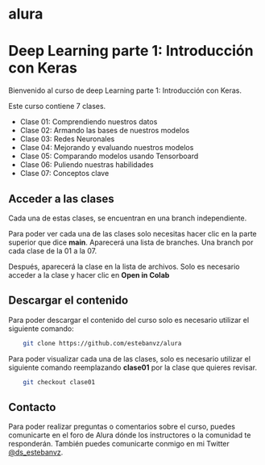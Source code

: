 # alura
# Deep Learning parte 1: Introducción con Keras
Bienvenido al curso de deep Learning parte 1: Introducción con Keras.

Este curso contiene 7 clases.

* Clase 01: Comprendiendo nuestros datos
* Clase 02: Armando las bases de nuestros modelos
* Clase 03: Redes Neuronales
* Clase 04: Mejorando y evaluando nuestros modelos
* Clase 05: Comparando modelos usando Tensorboard
* Clase 06: Puliendo nuestras habilidades
* Clase 07: Conceptos clave

## Acceder a las clases

Cada una de estas clases, se encuentran en una branch independiente.

Para poder ver cada una de las clases solo necesitas hacer clic en la parte 
superior que dice **main**. Aparecerá una lista de branches.
Una branch por cada clase de la 01 a la 07.

Después, aparecerá la clase en la lista de archivos. Solo es necesario acceder
a la clase y hacer clic en **Open in Colab** 

## Descargar el contenido

Para poder descargar el contenido del curso solo es necesario utilizar
el siguiente comando:

```bash
    git clone https://github.com/estebanvz/alura
```

Para poder visualizar cada una de las clases, solo es necesario utilizar el
siguiente comando reemplazando **clase01** por la clase que quieres revisar.

```bash
    git checkout clase01
```
## Contacto
Para poder realizar preguntas o comentarios sobre el curso, puedes comunicarte
en el foro de Alura dónde los instructores o la comunidad te responderán. 
También puedes comunicarte conmigo en mi Twitter [@ds_estebanvz](https://twitter.com/ds_estebanvz).
